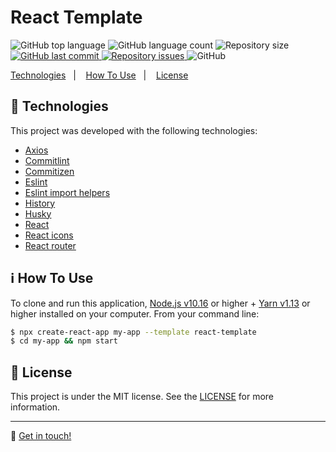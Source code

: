 <h1>React Template</h1>

<p>
  <img alt="GitHub top language" src="https://img.shields.io/github/languages/top/melquisedecfelipe/cra-template-react-template.svg">

  <img alt="GitHub language count" src="https://img.shields.io/github/languages/count/melquisedecfelipe/cra-template-react-template.svg">

  <img alt="Repository size" src="https://img.shields.io/github/repo-size/melquisedecfelipe/cra-template-react-template.svg">
  
  <a href="https://github.com/melquisedecfelipe/cra-template-react-template/commits/master">
    <img alt="GitHub last commit" src="https://img.shields.io/github/last-commit/melquisedecfelipe/cra-template-react-template.svg">
  </a>

  <a href="https://github.com/melquisedecfelipe/cra-template-react-template/issues">
    <img alt="Repository issues" src="https://img.shields.io/github/issues/melquisedecfelipe/cra-template-react-template.svg">
  </a>

  <img alt="GitHub" src="https://img.shields.io/github/license/melquisedecfelipe/cra-template-react-template.svg">
</p>

<p>
  <a href="#rocket-technologies">Technologies</a>&nbsp;&nbsp;&nbsp;|&nbsp;&nbsp;&nbsp;
  <a href="#information_source-how-to-use">How To Use</a>&nbsp;&nbsp;&nbsp;|&nbsp;&nbsp;&nbsp;
  <a href="#memo-license">License</a>
</p>

## :rocket: Technologies

This project was developed with the following technologies:

- [Axios](https://github.com/axios/axios)
- [Commitlint](https://github.com/conventional-changelog/commitlint)
- [Commitizen](https://github.com/commitizen/cz-cli)
- [Eslint](https://eslint.org/)
- [Eslint import helpers](https://github.com/Tibfib/eslint-plugin-import-helpers)
- [History](https://github.com/ReactTraining/history)
- [Husky](https://github.com/typicode/husky)
- [React](https://reactjs.org/)
- [React icons](https://react-icons.netlify.com/)
- [React router](https://reacttraining.com/react-router/)

## :information_source: How To Use

To clone and run this application, [Node.js v10.16](https://nodejs.org/) or higher + [Yarn v1.13](https://yarnpkg.com/) or higher installed on your computer. From your command line:

```bash
$ npx create-react-app my-app --template react-template
$ cd my-app && npm start
```

## :memo: License

This project is under the MIT license. See the [LICENSE](https://github.com/melquisedecfelipe/cra-template-react-template/blob/master/LICENSE) for more information.

---

:wave: [Get in touch!](https://www.linkedin.com/in/melquisedecfelipe/)

